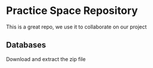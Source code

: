 # Practice Space Repository

This is a great repo, we use it to collaborate on our project

## Databases

Download and extract the zip file

